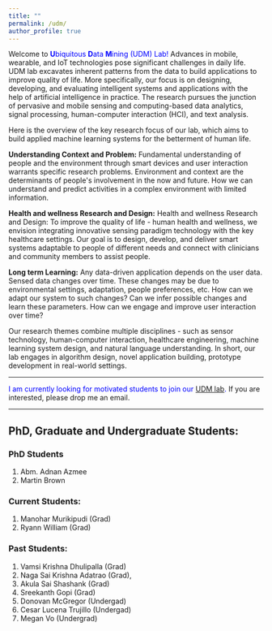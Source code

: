 ```yaml
---
title: "" 
permalink: /udm/
author_profile: true
---
```



Welcome to <font color="blue"><b>U</b>biquitous <b>D</b>ata <b>M</b>ining (UDM) Lab!</font> Advances in mobile, wearable, and IoT technologies pose significant challenges in daily life. UDM lab excavates inherent patterns from the data to build applications to improve quality of life. More specifically, our focus is on designing, developing, and evaluating intelligent systems and applications with the help of artificial intelligence in practice. The research pursues the junction of pervasive and mobile sensing and computing-based data analytics, signal processing, human-computer interaction (HCI), and text analysis. 

Here is the overview of the key research focus of our lab, which aims to build applied machine learning systems for the betterment of human life.

<b>Understanding Context and Problem:</b> Fundamental understanding of people and the environment through smart devices and user interaction warrants specific research problems.  Environment and context are the determinants of people's involvement in the now and future. How we can understand and predict activities in a complex environment with limited information. 


<b>Health and wellness Research and Design:</b> Health and wellness Research and Design: To improve the quality of life - human health and wellness, we envision integrating innovative sensing paradigm technology with the key healthcare settings. Our goal is to design, develop, and deliver smart systems adaptable to people of different needs and connect with clinicians and community members to assist people. 


<b>Long term Learning:</b> Any data-driven application depends on the user data. Sensed data changes over time. These changes may be due to environmental settings, adaptation, people preferences, etc. How can we adapt our system to such changes? Can we infer possible changes and learn these parameters. How can we engage and improve user interaction over time?


Our research themes combine multiple disciplines - such as sensor technology, human-computer interaction, healthcare engineering, machine learning system design, and natural language understanding. In short, our lab engages in algorithm design, novel application building, prototype development in real-world settings.

<hr>
<font color='blue'>I am currently looking for motivated students to join our <a href="https://ahafizk.github.io/udm/">UDM lab</a>.</font> If you are interested, please drop me an email.
<hr>

## PhD, Graduate and Undergraduate Students:

### PhD Students

1. Abm. Adnan Azmee
1. Martin Brown

### Current Students:

1. Manohar Murikipudi (Grad)
1. Ryann William (Grad)


### Past Students:

1. Vamsi Krishna Dhulipalla (Grad)
1. Naga Sai Krishna Adatrao (Grad),
1. Akula Sai Shashank (Grad)
1. Sreekanth Gopi (Grad)
1. Donovan McGregor (Undergad)
1. Cesar Lucena Trujillo (Undergad) 
1. Megan Vo (Undergrad)



